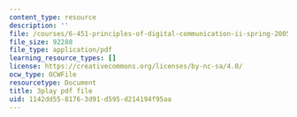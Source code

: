 ```yaml
---
content_type: resource
description: ''
file: /courses/6-451-principles-of-digital-communication-ii-spring-2005/1142dd5581763d91d595d214194f95aa_GQVlVhGKfHc.pdf
file_size: 92288
file_type: application/pdf
learning_resource_types: []
license: https://creativecommons.org/licenses/by-nc-sa/4.0/
ocw_type: OCWFile
resourcetype: Document
title: 3play pdf file
uid: 1142dd55-8176-3d91-d595-d214194f95aa
---
```


